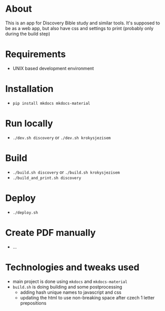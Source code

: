 # About
This is an app for Discovery Bible study and similar tools.
It's supposed to be as a web app, but also have css and settings to print (probably only during the build step)

# Requirements
- UNIX based development environment

# Installation
- `pip install mkdocs mkdocs-material`

# Run locally
- `./dev.sh discovery` or `./dev.sh krokysjezisem`

# Build
- `./build.sh discovery` or `./build.sh krokysjezisem`
- `./build_and_print.sh discovery`

# Deploy
- `./deploy.sh`

# Create PDF manually
- ...

# Technologies and tweaks used
- main project is done using `mkdocs` and `mkdocs-material`
- `build.sh` is doing building and some postprocessing
  - adding hash unique names to javascript and css
  - updating the html to use non-breaking space after czech 1 letter prepositions
